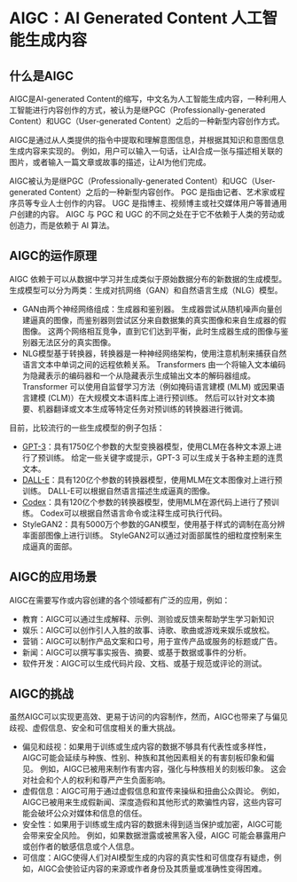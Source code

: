 # AIGC：AI Generated Content 人工智能生成内容 

什么是AIGC
-------

AIGC是AI-generated Content的缩写，中文名为人工智能生成内容，一种利用人工智能进行内容创作的方式，被认为是继PGC（Professionally-generated Content）和UGC（User-generated Content）之后的一种新型内容创作方式。

AIGC是通过从人类提供的指令中提取和理解意图信息，并根据其知识和意图信息生成内容来实现的。 例如，用户可以输入一句话，让AI合成一张与描述相关联的图片，或者输入一篇文章或故事的描述，让AI为他们完成。

AIGC被认为是继PGC（Professionally-generated Content）和UGC（User-generated Content）之后的一种新型内容创作。 PGC 是指由记者、艺术家或程序员等专业人士创作的内容。 UGC 是指博主、视频博主或社交媒体用户等普通用户创建的内容。 AIGC 与 PGC 和 UGC 的不同之处在于它不依赖于人类的劳动或创造力，而是依赖于 AI 算法。

AIGC的运作原理
---------

AIGC 依赖于可以从数据中学习并生成类似于原始数据分布的新数据的生成模型。 生成模型可以分为两类：生成对抗网络（GAN）和自然语言生成（NLG）模型。

*   GAN由两个神经网络组成：生成器和鉴别器。 生成器尝试从随机噪声向量创建逼真的图像，而鉴别器则尝试区分来自数据集的真实图像和来自生成器的假图像。 这两个网络相互竞争，直到它们达到平衡，此时生成器生成的图像与鉴别器无法区分的真实图像。
*   NLG模型基于转换器，转换器是一种神经网络架构，使用注意机制来捕获自然语言文本中单词之间的远程依赖关系。 Transformers 由一个将输入文本编码为隐藏表示的编码器和一个从隐藏表示生成输出文本的解码器组成。 Transformer 可以使用自监督学习方法（例如掩码语言建模 (MLM) 或因果语言建模 (CLM)）在大规模文本语料库上进行预训练。 然后可以针对文本摘要、机器翻译或文本生成等特定任务对预训练的转换器进行微调。

目前，比较流行的一些生成模型的例子包括：

*   [GPT-3](https://openai.com/gpt-4)：具有1750亿个参数的大型变换器模型，使用CLM在各种文本源上进行了预训练。 给定一些关键字或提示，GPT-3 可以生成关于各种主题的连贯文本。
*   [DALL-E](https://openai.com/dall-e-2)：具有120亿个参数的转换器模型，使用MLM在文本图像对上进行预训练。 DALL-E可以根据自然语言描述生成逼真的图像。
*   [Codex](https://openai.com/blog/openai-codex)：具有120亿个参数的转换器模型，使用MLM在源代码上进行了预训练。 Codex可以根据自然语言命令或注释生成可执行代码。
*   StyleGAN2：具有5000万个参数的GAN模型，使用基于样式的调制在高分辨率面部图像上进行训练。 StyleGAN2可以通过对面部属性的细粒度控制来生成逼真的面部。

AIGC的应用场景
---------

AIGC在需要写作或内容创建的各个领域都有广泛的应用，例如：

*   教育：AIGC可以通过生成解释、示例、测验或反馈来帮助学生学习新知识
*   娱乐：AIGC可以创作引人入胜的故事、诗歌、歌曲或游戏来娱乐或放松。
*   营销：AIGC可以制作产品文案和口号，用于宣传产品或服务的标题或广告。
*   新闻：AIGC可以撰写事实报告、摘要、或基于数据或事件的分析。
*   软件开发：AIGC可以生成代码片段、文档、或基于规范或评论的测试。

AIGC的挑战
-------

虽然AIGC可以实现更高效、更易于访问的内容制作，然而，AIGC也带来了与偏见歧视、虚假信息、安全和可信度相关的重大挑战。

*   偏见和歧视：如果用于训练或生成内容的数据不够具有代表性或多样性，AIGC可能会延续与种族、性别、种族和其他因素相关的有害刻板印象和偏见。 例如，AIGC已被用来制作有害内容，强化与种族相关的刻板印象。 这会对社会和个人的权利和尊严产生负面影响。
*   虚假信息：AIGC可用于通过虚假信息和宣传来操纵和扭曲公众舆论。 例如，AIGC已被用来生成假新闻、深度造假和其他形式的欺骗性内容，这些内容可能会破坏公众对媒体和信息的信任。
*   安全性：如果用于训练或生成内容的数据未得到适当保护或加密，AIGC可能会带来安全风险。 例如，如果数据泄露或被黑客入侵，AIGC 可能会暴露用户或创作者的敏感信息或个人信息。
*   可信度：AIGC使得人们对AI模型生成的内容的真实性和可信度存有疑虑，例如，AIGC会使验证内容的来源或作者身份及其质量或准确性变得困难。